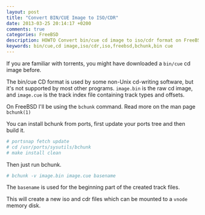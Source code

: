 ```yaml
---
layout: post
title: "Convert BIN/CUE Image to ISO/CDR"
date: 2013-03-25 20:14:17 +0200
comments: true
categories: FreeBSD
description: HOWTO Convert bin/cue cd image to iso/cdr format on FreeBSD
keywords: bin/cue,cd image,iso/cdr,iso,freebsd,bchunk,bin cue 
---
```

If you are familiar with torrents, you might have downloaded a `bin/cue` cd image before.

The bin/cue CD format is used by some non-Unix cd-writing software, but it's not supported by most other programs. `image.bin` is the raw cd image, and `image.cue` is the track index file containing track types and offsets.

On FreeBSD I'll be using the `bchunk` command. Read more on the man page `bchunk(1)`

You can install bchunk from ports, first update your ports tree and then build it.
``` bash
# portsnap fetch update
# cd /usr/ports/sysutils/bchunk
# make install clean
```

Then just run bchunk.
``` bash
# bchunk -v image.bin image.cue basename
```

The `basename` is used for the beginning part of the created track files.

This will create a new iso and cdr files which can be mounted to a `vnode` memory disk. 
